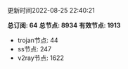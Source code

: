 更新时间2022-08-25 22:40:21

**总订阅: 64**
**总节点: 8934**
**有效节点: 1913**
- trojan节点: 44
- ss节点: 247
- v2ray节点: 1622
